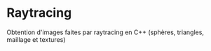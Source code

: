# Raytracing
Obtention d'images faites par raytracing en C++ (sphères, triangles, maillage et textures)
